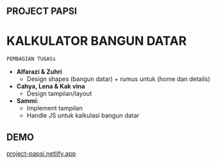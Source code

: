 ## PROJECT PAPSI

# KALKULATOR BANGUN DATAR

`PEMBAGIAN TUGASs`

- **Alfarazi & Zuhri**
	- Design shapes (bangun datar) + rumus untuk (home dan details)
- **Cahya, Lena & Kak vina** 
	- Design tampilan/layout
- **Sammi**:
	- Implement tampilan
	- Handle JS untuk kalkulasi bangun datar

## DEMO
[project-papsi.netlify.app](project-papsi.netlify.app)
